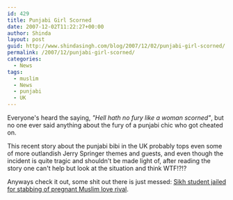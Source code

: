 ```yaml
---
id: 429
title: Punjabi Girl Scorned
date: 2007-12-02T11:22:27+00:00
author: Shinda
layout: post
guid: http://www.shindasingh.com/blog/2007/12/02/punjabi-girl-scorned/
permalink: /2007/12/punjabi-girl-scorned/
categories:
  - News
tags:
  - muslim
  - News
  - punjabi
  - UK
---
```

Everyone's heard the saying, _"Hell hath no fury like a woman scorned"_, but no one ever said anything about the fury of a punjabi chic who got cheated on. 

This recent story about the punjabi bibi in the UK probably tops even some of more outlandish Jerry Springer themes and guests, and even though the incident is quite tragic and shouldn't be made light of, after reading the story one can't help but look at the situation and think WTF!?!?

Anyways check it out, some shit out there is just messed: [Sikh student jailed for stabbing of pregnant Muslim love rival](http://www.dailymail.co.uk/pages/live/articles/news/news.html?in_article_id=497453&in_page_id=1770).